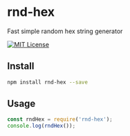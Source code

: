 # rnd-hex
Fast simple random hex string generator

[![MIT License](https://img.shields.io/badge/license-MIT_License-green.svg?style=flat-square)](https://github.com/Taraflex/rnd-hex/blob/master/LICENSE)

## Install
```sh
npm install rnd-hex --save
```

## Usage

```js
const rndHex = require('rnd-hex');
console.log(rndHex());
```